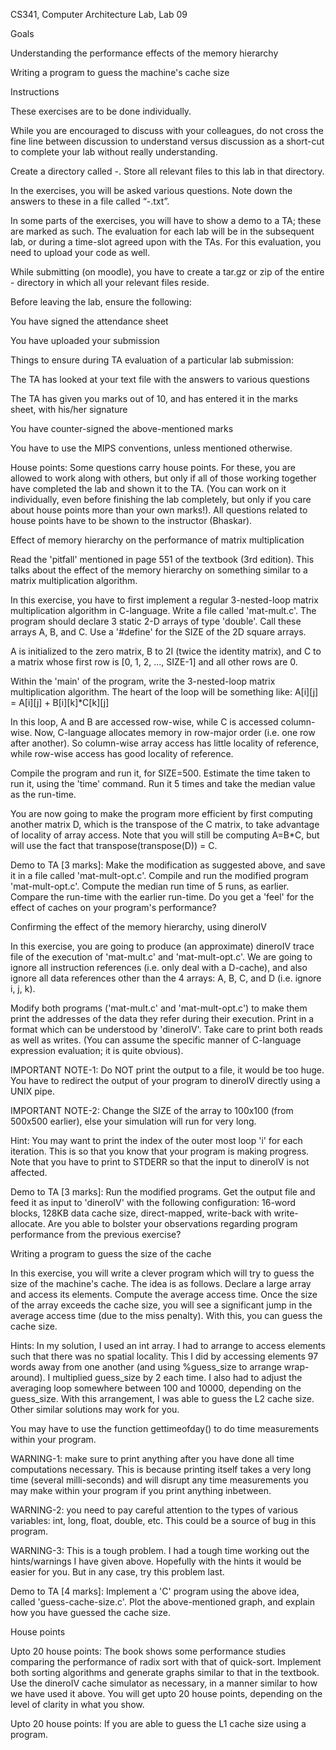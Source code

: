 CS341, Computer Architecture Lab, Lab 09

Goals

Understanding the performance effects of the memory hierarchy

Writing a program to guess the machine's cache size

Instructions

These exercises are to be done individually.

While you are encouraged to discuss with your colleagues, do not cross the fine line between discussion to understand versus discussion as a short-cut to complete your lab without really understanding.

Create a directory called <rollno>-<labno>. Store all relevant files to this lab in that directory.

In the exercises, you will be asked various questions. Note down the answers to these in a file called “<rollno>-<labno>.txt”.

In some parts of the exercises, you will have to show a demo to a TA; these are marked as such. The evaluation for each lab will be in the subsequent lab, or during a time-slot agreed upon with the TAs. For this evaluation, you need to upload your code as well.

While submitting (on moodle), you have to create a tar.gz or zip of the entire <rollno>-<labno> directory in which all your relevant files reside.

Before leaving the lab, ensure the following:

You have signed the attendance sheet

You have uploaded your submission

Things to ensure during TA evaluation of a particular lab submission:

The TA has looked at your text file with the answers to various questions

The TA has given you marks out of 10, and has entered it in the marks sheet, with his/her signature

You have counter-signed the above-mentioned marks

You have to use the MIPS conventions, unless mentioned otherwise.

House points: Some questions carry house points. For these, you are allowed to work along with others, but only if all of those working together have completed the lab and shown it to the TA. (You can work on it individually, even before finishing the lab completely, but only if you care about house points more than your own marks!). All questions related to house points have to be shown to the instructor (Bhaskar).

Effect of memory hierarchy on the performance of matrix multiplication

Read the 'pitfall' mentioned in page 551 of the textbook (3rd edition). This talks about the effect of the memory hierarchy on something similar to a matrix multiplication algorithm.

In this exercise, you have to first implement a regular 3-nested-loop matrix multiplication algorithm in C-language. Write a file called 'mat-mult.c'. The program should declare 3 static 2-D arrays of type 'double'. Call these arrays A, B, and C. Use a '#define' for the SIZE of the 2D square arrays.

A is initialized to the zero matrix, B to 2I (twice the identity matrix), and C to a matrix whose first row is [0, 1, 2, ..., SIZE-1] and all other rows are 0.

Within the 'main' of the program, write the 3-nested-loop matrix multiplication algorithm. The heart of the loop will be something like:
A[i][j] = A[i][j] + B[i][k]*C[k][j]

In this loop, A and B are accessed row-wise, while C is accessed column-wise. Now, C-language allocates memory in row-major order (i.e. one row after another). So column-wise array access has little locality of reference, while row-wise access has good locality of reference.

Compile the program and run it, for SIZE=500. Estimate the time taken to run it, using the 'time' command. Run it 5 times and take the median value as the run-time.

You are now going to make the program more efficient by first computing another matrix D, which is the transpose of the C matrix, to take advantage of locality of array access. Note that you will still be computing A=B*C, but will use the fact that transpose(transpose(D)) = C.

Demo to TA [3 marks]: Make the modification as suggested above, and save it in a file called 'mat-mult-opt.c'. Compile and run the modified program 'mat-mult-opt.c'. Compute the median run time of 5 runs, as earlier. Compare the run-time with the earlier run-time. Do you get a 'feel' for the effect of caches on your program's performance?

Confirming the effect of the memory hierarchy, using dineroIV

In this exercise, you are going to produce (an approximate) dineroIV trace file of the execution of 'mat-mult.c' and 'mat-mult-opt.c'. We are going to ignore all instruction references (i.e. only deal with a D-cache), and also ignore all data references other than the 4 arrays: A, B, C, and D (i.e. ignore i, j, k).

Modify both programs ('mat-mult.c' and 'mat-mult-opt.c') to make them print the addresses of the data they refer during their execution. Print in a format which can be understood by 'dineroIV'. Take care to print both reads as well as writes. (You can assume the specific manner of C-language expression evaluation; it is quite obvious).

IMPORTANT NOTE-1: Do NOT print the output to a file, it would be too huge. You have to redirect the output of your program to dineroIV directly using a UNIX pipe.

IMPORTANT NOTE-2: Change the SIZE of the array to 100x100 (from 500x500 earlier), else your simulation will run for very long.

Hint: You may want to print the index of the outer most loop 'i' for each iteration. This is so that you know that your program is making progress. Note that you have to print to STDERR so that the input to dineroIV is not affected.

Demo to TA [3 marks]: Run the modified programs. Get the output file and feed it as input to 'dineroIV' with the following configuration: 16-word blocks, 128KB data cache size, direct-mapped, write-back with write-allocate. Are you able to bolster your observations regarding program performance from the previous exercise?

Writing a program to guess the size of the cache

In this exercise, you will write a clever program which will try to guess the size of the machine's cache. The idea is as follows. Declare a large array and access its elements. Compute the average access time. Once the size of the array exceeds the cache size, you will see a significant jump in the average access time (due to the miss penalty). With this, you can guess the cache size.

Hints: In my solution, I used an int array. I had to arrange to access elements such that there was no spatial locality. This I did by accessing elements 97 words away from one another (and using %guess_size to arrange wrap-around). I multiplied guess_size by 2 each time. I also had to adjust the averaging loop somewhere between 100 and 10000, depending on the guess_size. With this arrangement, I was able to guess the L2 cache size. Other similar solutions may work for you.

You may have to use the function gettimeofday() to do time measurements within your program.

WARNING-1: make sure to print anything after you have done all time computations necessary. This is because printing itself takes a very long time (several milli-seconds) and will disrupt any time measurements you may make within your program if you print anything inbetween.

WARNING-2: you need to pay careful attention to the types of various variables: int, long, float, double, etc. This could be a source of bug in this program.

WARNING-3: This is a tough problem. I had a tough time working out the hints/warnings I have given above. Hopefully with the hints it would be easier for you. But in any case, try this problem last.

Demo to TA [4 marks]: Implement a 'C' program using the above idea, called 'guess-cache-size.c'. Plot the above-mentioned graph, and explain how you have guessed the cache size.

House points

Upto 20 house points: The book shows some performance studies comparing the performance of radix sort with that of quick-sort. Implement both sorting algorithms and generate graphs similar to that in the textbook. Use the dineroIV cache simulator as necessary, in a manner similar to how we have used it above. You will get upto 20 house points, depending on the level of clarity in what you show.

Upto 20 house points: If you are able to guess the L1 cache size using a program.






